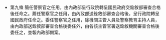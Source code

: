 * 第九條 簡任警察官之任用，由內政部呈行政院轉呈國民政府交銓敘部審查合格後任命之。薦任警察官之任用，由內政部送銓敘部審查合格後，呈行政院轉呈國民政府任命之。委任警察官之任用，除機關主管人員及警察教育主持人員，由內政部送銓敘部審查合格後委任外，由各該主管官署送銓敘機關審查合格後委任之，並報內政部備案。

